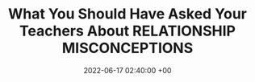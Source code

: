 ---
title: What You Should Have Asked Your Teachers About RELATIONSHIP MISCONCEPTIONS
date: 2022-06-17 02:40:00 +00
categories: [Relationships, Truth]
tags: [life, relationships, misconceptions]     # TAG names should always be lowercase
---